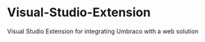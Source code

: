 Visual-Studio-Extension
=======================

Visual Studio Extension for integrating Umbraco with a web solution
